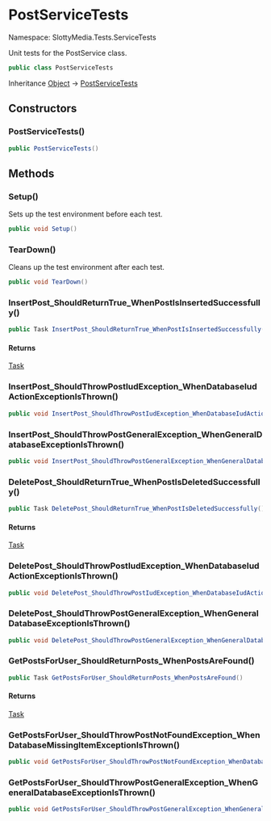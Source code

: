 # PostServiceTests

Namespace: SlottyMedia.Tests.ServiceTests

Unit tests for the PostService class.

```csharp
public class PostServiceTests
```

Inheritance [Object](https://docs.microsoft.com/en-us/dotnet/api/system.object) → [PostServiceTests](./slottymedia.tests.servicetests.postservicetests.md)

## Constructors

### **PostServiceTests()**

```csharp
public PostServiceTests()
```

## Methods

### **Setup()**

Sets up the test environment before each test.

```csharp
public void Setup()
```

### **TearDown()**

Cleans up the test environment after each test.

```csharp
public void TearDown()
```

### **InsertPost_ShouldReturnTrue_WhenPostIsInsertedSuccessfully()**

```csharp
public Task InsertPost_ShouldReturnTrue_WhenPostIsInsertedSuccessfully()
```

#### Returns

[Task](https://docs.microsoft.com/en-us/dotnet/api/system.threading.tasks.task)<br>

### **InsertPost_ShouldThrowPostIudException_WhenDatabaseIudActionExceptionIsThrown()**

```csharp
public void InsertPost_ShouldThrowPostIudException_WhenDatabaseIudActionExceptionIsThrown()
```

### **InsertPost_ShouldThrowPostGeneralException_WhenGeneralDatabaseExceptionIsThrown()**

```csharp
public void InsertPost_ShouldThrowPostGeneralException_WhenGeneralDatabaseExceptionIsThrown()
```

### **DeletePost_ShouldReturnTrue_WhenPostIsDeletedSuccessfully()**

```csharp
public Task DeletePost_ShouldReturnTrue_WhenPostIsDeletedSuccessfully()
```

#### Returns

[Task](https://docs.microsoft.com/en-us/dotnet/api/system.threading.tasks.task)<br>

### **DeletePost_ShouldThrowPostIudException_WhenDatabaseIudActionExceptionIsThrown()**

```csharp
public void DeletePost_ShouldThrowPostIudException_WhenDatabaseIudActionExceptionIsThrown()
```

### **DeletePost_ShouldThrowPostGeneralException_WhenGeneralDatabaseExceptionIsThrown()**

```csharp
public void DeletePost_ShouldThrowPostGeneralException_WhenGeneralDatabaseExceptionIsThrown()
```

### **GetPostsForUser_ShouldReturnPosts_WhenPostsAreFound()**

```csharp
public Task GetPostsForUser_ShouldReturnPosts_WhenPostsAreFound()
```

#### Returns

[Task](https://docs.microsoft.com/en-us/dotnet/api/system.threading.tasks.task)<br>

### **GetPostsForUser_ShouldThrowPostNotFoundException_WhenDatabaseMissingItemExceptionIsThrown()**

```csharp
public void GetPostsForUser_ShouldThrowPostNotFoundException_WhenDatabaseMissingItemExceptionIsThrown()
```

### **GetPostsForUser_ShouldThrowPostGeneralException_WhenGeneralDatabaseExceptionIsThrown()**

```csharp
public void GetPostsForUser_ShouldThrowPostGeneralException_WhenGeneralDatabaseExceptionIsThrown()
```
